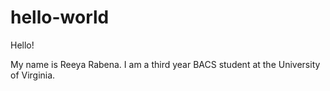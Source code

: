# hello-world

Hello!

My name is Reeya Rabena. I am a third year BACS student at the University of Virginia.
